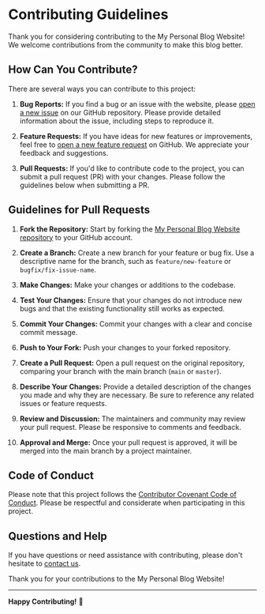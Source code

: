 # Contributing Guidelines

Thank you for considering contributing to the My Personal Blog Website! We welcome contributions from the community to make this blog better.

## How Can You Contribute?

There are several ways you can contribute to this project:

1. **Bug Reports:** If you find a bug or an issue with the website, please [open a new issue](https://github.com/SyedaMahamFahim/syedamaham.dev/issues) on our GitHub repository. Please provide detailed information about the issue, including steps to reproduce it.

2. **Feature Requests:** If you have ideas for new features or improvements, feel free to [open a new feature request](https://github.com/SyedaMahamFahim/syedamaham.dev/issues) on GitHub. We appreciate your feedback and suggestions.

3. **Pull Requests:** If you'd like to contribute code to the project, you can submit a pull request (PR) with your changes. Please follow the guidelines below when submitting a PR.

## Guidelines for Pull Requests

1. **Fork the Repository:** Start by forking the [My Personal Blog Website repository](https://github.com/your-username/your-blog-website) to your GitHub account.

2. **Create a Branch:** Create a new branch for your feature or bug fix. Use a descriptive name for the branch, such as `feature/new-feature` or `bugfix/fix-issue-name`.

3. **Make Changes:** Make your changes or additions to the codebase.

4. **Test Your Changes:** Ensure that your changes do not introduce new bugs and that the existing functionality still works as expected.

5. **Commit Your Changes:** Commit your changes with a clear and concise commit message.

6. **Push to Your Fork:** Push your changes to your forked repository.

7. **Create a Pull Request:** Open a pull request on the original repository, comparing your branch with the main branch (`main` or `master`).

8. **Describe Your Changes:** Provide a detailed description of the changes you made and why they are necessary. Be sure to reference any related issues or feature requests.

9. **Review and Discussion:** The maintainers and community may review your pull request. Please be responsive to comments and feedback.

10. **Approval and Merge:** Once your pull request is approved, it will be merged into the main branch by a project maintainer.

## Code of Conduct

Please note that this project follows the [Contributor Covenant Code of Conduct](CODE_OF_CONDUCT.md). Please be respectful and considerate when participating in this project.

## Questions and Help

If you have questions or need assistance with contributing, please don't hesitate to [contact us](mailto:syedamahamfahim@gmail.com).

Thank you for your contributions to the My Personal Blog Website!

---

**Happy Contributing!** 🚀
